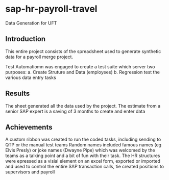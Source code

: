 # sap-hr-payroll-travel
Data Generation for UFT

## Introduction
This entire project consists of the spreadsheet used to generate synthetic data for a payroll merge project.

Test Automatiomn was engaged to create a test suite which server two purposes:
a. Create Struture and Data (employees)
b. Regression test the various data entry tasks

## Results
The sheet generated all the data used by the project. The estimate from a senior SAP expert is a saving of 3 months to create and enter data

## Achievements
A custom ribbon was created to run the coded tasks, including sending to QTP or the manual test teams
Random names included famous names (eg Elvis Presly) or joke names (Dwayne Pipe) which was welcomed by the teams as a talking point and a bit of fun with their task.
The HR structures were epressed as a visial element on an excel form, exported or imported and used to control the entire SAP transaction calls, tie created positions to supervisors and payroll
